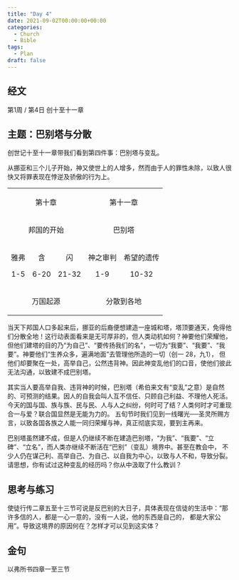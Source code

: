 ```yaml
---
title: "Day 4"
date: 2021-09-02T00:00:00+00:00
categories:
  - Church
  - Bible
tags:
  - Plan
draft: false
---
```

  
## 经文
第1周 / 第4日 创十至十一章

## 主题：巴别塔与分散
创世记十至十一章带我们看到第四件事：巴别塔与变乱。

从挪亚和三个儿子开始，神又使世上的人增多，然而由于人的罪性未除，以致人很快又将罪表现在悖逆及骄傲的行为上。

<table>
<tbody>
<tr>
	<td colspan="3" ><p style="text-align:center">第十章</p></td>
	<td colspan="2" ><p style="text-align:center">第十一章</p></td>
</tr><tr>
    <td colspan="3" ><p style="text-align:center">邦国的开始</p></td>
    <td colspan="2" ><p style="text-align:center">巴别塔</p></td>
</tr><tr>
    <td ><p style="text-align:center">雅弗</p><p style="text-align:center">1-5</p></td>
    <td ><p style="text-align:center">含</p><p style="text-align:center">6-20</p></td>
    <td ><p style="text-align:center">闪</p><p style="text-align:center">21-32</p></td>
    <td ><p style="text-align:center">神之审判</p><p style="text-align:center">1-9</p></td>
    <td ><p style="text-align:center">希望的遗传</p><p style="text-align:center">10-32</p></td>
</tr><tr>
    <td colspan="3" ><p style="text-align:center">万国起源</p></td>
    <td colspan="2" ><p style="text-align:center">分散到各地</p></td>
</tr>
</tbody>
</table>

当天下邦国人口多起来后，挪亚的后裔便想建造一座城和塔，塔顶要通天，免得他们分散全地！这行动表面看来是无可厚非的，但人类动机如何？神要他们荣耀他，
但他们建塔的目的乃“为自己”、“要传扬我们的名”，一切为“我要”、“我要”、“我要”。神要他们“生养众多，遍满地面”去管理他所造的一切（创一  28，九1），
但他们却要聚在一处，高举自己，公然违背神。因此神变乱他们的口音，使他们彼此无法沟通，以致建不成巴别塔。

其实当人要高举自我、违背神的时候，巴别塔（希伯来文有“变乱”之意）是自然的、可预测的结果。因人的自我会叫人互不信任、只顾自己利益、不理他人死活。
今天的国与国、族与族、民与民、人与人之纠纷，何时可了结？人类何时才可重现合一与爱？联合国显然是无能为力的。
五旬节时我们见到一线曙光──圣灵所赐方言，以致各国各族之人能一同归荣耀与神，真正彻底实现，要到主再来。

巴别塔虽然建不成，但是人仍继续不断在建造巴别塔，“为我”、“我要”、“立碑”、“立名”，而人类亦继续不断活在“巴别”（变乱）境界中。甚至在教会中，
不少人仍在谋己利、高举自己、为自己、以自我为中心，以致与人不和，导致分裂。请思想，你有试过这种变乱的经历吗？你从中汲取了什么教训？

## 思考与练习 
使徒行传二章五至十三节可说是反巴别的大日子，具体表现在信徒的生活中：“那许多信的人，都是一心一意的，没有一人说，他的东西是自己的，
都是大家公用”。导致这境界的原因何在？怎样才可以见到这实体？

## 金句
以弗所书四章一至三节